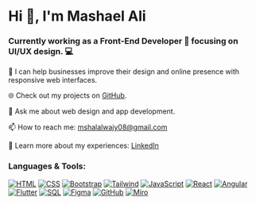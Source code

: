 <h1>Hi 👋, I'm Mashael Ali</h1>

<h3>Currently working as a Front-End Developer 🎨 focusing on UI/UX design. 💻</h3>






🤝 I can help businesses improve their design and online presence with responsive web interfaces.

🌐 Check out my projects on [GitHub](https://github.com/mashael053).

💬 Ask me about web design and app development.

📫 How to reach me: mshalalwajy08@gmail.com

📄 Learn more about my experiences: [LinkedIn](https://www.linkedin.com/in/mashael-ali-333a73251?utm_source=share&utm_campaign=share_via&utm_content=profile&utm_medium=ios_app)

### Languages & Tools:
[![HTML](https://img.icons8.com/color/48/000000/html-5.png)](https://developer.mozilla.org/en-US/docs/Web/HTML) 
[![CSS](https://img.icons8.com/color/48/000000/css3.png)](https://developer.mozilla.org/en-US/docs/Web/CSS) 
[![Bootstrap](https://img.icons8.com/color/48/000000/bootstrap.png)](https://getbootstrap.com/) 
[![Tailwind](https://img.icons8.com/color/48/000000/tailwindcss.png)](https://tailwindcss.com/) 
[![JavaScript](https://img.icons8.com/color/48/000000/javascript.png)](https://developer.mozilla.org/en-US/docs/Web/JavaScript) 
[![React](https://img.icons8.com/color/48/000000/react-native.png)](https://reactjs.org/) 
[![Angular](https://img.icons8.com/color/48/000000/angularjs.png)](https://angular.io/) 
[![Flutter](https://img.icons8.com/color/48/000000/flutter.png)](https://flutter.dev/) 
[![SQL](https://img.icons8.com/color/48/000000/sql.png)](https://www.w3schools.com/sql/) 
[![Figma](https://img.icons8.com/color/48/000000/figma.png)](https://www.figma.com/) 
[![GitHub](https://img.icons8.com/color/48/000000/github.png)](https://github.com/) 
[![Miro](https://img.icons8.com/color/48/000000/miro.png)](https://miro.com/)
